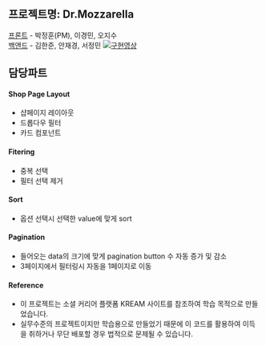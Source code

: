## 프로젝트명: Dr.Mozzarella

[프론트](https://github.com/Junghoon-P/KREAM-Clone-Project) - 박정훈(PM), 이경민, 오지수<br/>
[백앤드](https://github.com/wecode-bootcamp-korea/22-2nd-GREAM-backend) - 김한준, 안재경, 서정민
[![구현영상](https://img.youtu.be/Mvr7map6Y2M/0.jpg)](https://www.youtube.com/watch?v=Mvr7map6Y2M/0.jpg)

## 담당파트

#### Shop Page Layout
- 샵페이지 레이아웃
- 드롭다우 필터
- 카드 컴포넌트

#### Fitering
- 중복 선택
- 필터 선택 제거

#### Sort
- 옵션 선택시 선택한 value에 맞게 sort

#### Pagination
- 들어오는 data의 크기에 맞게 pagination button 수 자동 증가 및 감소
- 3페이지에서 필터링시 자동을 1페이지로 이동

#### Reference
- 이 프로젝트는 소셜 커리어 플랫폼 KREAM 사이트를 참조하여 학습 목적으로 만들었습니다.
- 실무수준의 프로젝트이지만 학습용으로 만들었기 때문에 이 코드를 활용하여 이득을 취하거나 무단 배포할 경우 법적으로 문제될 수 있습니다.
